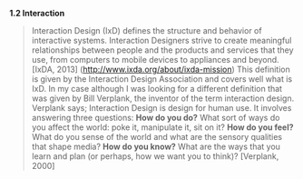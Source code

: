 __1.2 Interaction__

> Interaction Design (IxD) defines the structure and behavior of interactive systems. Interaction Designers strive to create meaningful relationships between people and the products and services that they use, from computers to mobile devices to appliances and beyond. [IxDA, 2013] (http://www.ixda.org/about/ixda-mission)
This definition is given by the Interaction Design Association and covers well what is IxD. In my case although I was looking for a different definition that was given by Bill Verplank, the inventor of the term interaction design. Verplank says;
> Interaction Design is design for human use. It involves answering three questions: __How do you do?__ What sort of ways do you affect the world: poke it, manipulate it, sit on it? __How do you feel?__ What do you sense of the world and what are the sensory qualities that shape media? __How do you know?__ What are the ways that you learn and plan (or perhaps, how we want you to think)? [Verplank, 2000]